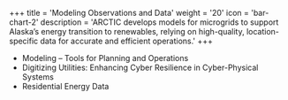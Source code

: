 +++
title = 'Modeling Observations and Data'
weight = '20'
icon = 'bar-chart-2'
description = 'ARCTIC develops models for microgrids to support Alaska’s energy transition to renewables, relying on high-quality, location-specific data for accurate and efficient operations.'
+++
- Modeling – Tools for Planning and Operations
- Digitizing Utilities: Enhancing Cyber Resilience in Cyber-Physical Systems
- Residential Energy Data